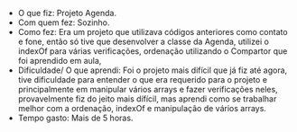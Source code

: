 - O que fiz: Projeto Agenda.
- Com quem fez: Sozinho.
- Como fez: Era um projeto que utilizava códigos anteriores como contato e fone, então só tive que desenvolver a classe da Agenda, utilizei o indexOf para várias verificações, ordenação utilizando o Compartor que foi aprendido em aula,
- Dificuldade/ O que aprendi: Foi o projeto mais difícil que já fiz até agora, tive dificuldade para entender o que era requerido para o projeto e principalmente em manipular vários arrays e fazer verificações neles, provavelmente fiz do jeito mais dífícil, mas aprendi como se trabalhar melhor com a ordenação, indexOf e manipulação de vários arrays.
- Tempo gasto: Mais de 5 horas.